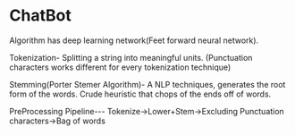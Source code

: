 # ChatBot

Algorithm has deep learning network(Feet forward neural network).

Tokenization- Splitting a string into meaningful units.
(Punctuation characters works different for every tokenization technique)

Stemming(Porter Stemer Algorithm)- A NLP techniques, generates the root form of the words.
Crude heuristic that chops of the ends off of words.

PreProcessing Pipeline---
Tokenize->Lower+Stem->Excluding Punctuation characters->Bag of words
